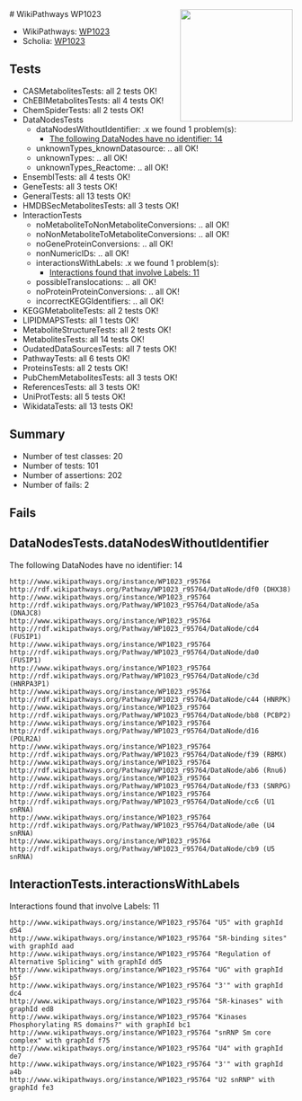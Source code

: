 <img style="float: right; width: 200px" src="https://upload.wikimedia.org/wikipedia/commons/thumb/8/83/Wplogo_with_text_500.png/640px-Wplogo_with_text_500.png" />
# WikiPathways WP1023

* WikiPathways: [WP1023](https://new.wikipathways.org/pathways/WP1023)
* Scholia: [WP1023](https://scholia.toolforge.org/wikipathways/WP1023)
## Tests
* CASMetabolitesTests: all 2 tests OK!
* ChEBIMetabolitesTests: all 4 tests OK!
* ChemSpiderTests: all 2 tests OK!
* DataNodesTests
    * dataNodesWithoutIdentifier: .x we found 1 problem(s):
        * [The following DataNodes have no identifier: 14](#8792c494)
    * unknownTypes_knownDatasource: .. all OK!
    * unknownTypes: .. all OK!
    * unknownTypes_Reactome: .. all OK!
* EnsemblTests: all 4 tests OK!
* GeneTests: all 3 tests OK!
* GeneralTests: all 13 tests OK!
* HMDBSecMetabolitesTests: all 3 tests OK!
* InteractionTests
    * noMetaboliteToNonMetaboliteConversions: .. all OK!
    * noNonMetaboliteToMetaboliteConversions: .. all OK!
    * noGeneProteinConversions: .. all OK!
    * nonNumericIDs: .. all OK!
    * interactionsWithLabels: .x we found 1 problem(s):
        * [Interactions found that involve Labels: 11](#fe97a8b9)
    * possibleTranslocations: .. all OK!
    * noProteinProteinConversions: .. all OK!
    * incorrectKEGGIdentifiers: .. all OK!
* KEGGMetaboliteTests: all 2 tests OK!
* LIPIDMAPSTests: all 1 tests OK!
* MetaboliteStructureTests: all 2 tests OK!
* MetabolitesTests: all 14 tests OK!
* OudatedDataSourcesTests: all 7 tests OK!
* PathwayTests: all 6 tests OK!
* ProteinsTests: all 2 tests OK!
* PubChemMetabolitesTests: all 3 tests OK!
* ReferencesTests: all 3 tests OK!
* UniProtTests: all 5 tests OK!
* WikidataTests: all 13 tests OK!


## Summary

* Number of test classes: 20
* Number of tests: 101
* Number of assertions: 202
* Number of fails: 2

## Fails

<a name="8792c494" />

## DataNodesTests.dataNodesWithoutIdentifier

The following DataNodes have no identifier: 14
```
http://www.wikipathways.org/instance/WP1023_r95764 http://rdf.wikipathways.org/Pathway/WP1023_r95764/DataNode/df0 (DHX38)
http://www.wikipathways.org/instance/WP1023_r95764 http://rdf.wikipathways.org/Pathway/WP1023_r95764/DataNode/a5a (DNAJC8)
http://www.wikipathways.org/instance/WP1023_r95764 http://rdf.wikipathways.org/Pathway/WP1023_r95764/DataNode/cd4 (FUSIP1)
http://www.wikipathways.org/instance/WP1023_r95764 http://rdf.wikipathways.org/Pathway/WP1023_r95764/DataNode/da0 (FUSIP1)
http://www.wikipathways.org/instance/WP1023_r95764 http://rdf.wikipathways.org/Pathway/WP1023_r95764/DataNode/c3d (HNRPA3P1)
http://www.wikipathways.org/instance/WP1023_r95764 http://rdf.wikipathways.org/Pathway/WP1023_r95764/DataNode/c44 (HNRPK)
http://www.wikipathways.org/instance/WP1023_r95764 http://rdf.wikipathways.org/Pathway/WP1023_r95764/DataNode/bb8 (PCBP2)
http://www.wikipathways.org/instance/WP1023_r95764 http://rdf.wikipathways.org/Pathway/WP1023_r95764/DataNode/d16 (POLR2A)
http://www.wikipathways.org/instance/WP1023_r95764 http://rdf.wikipathways.org/Pathway/WP1023_r95764/DataNode/f39 (RBMX)
http://www.wikipathways.org/instance/WP1023_r95764 http://rdf.wikipathways.org/Pathway/WP1023_r95764/DataNode/ab6 (Rnu6)
http://www.wikipathways.org/instance/WP1023_r95764 http://rdf.wikipathways.org/Pathway/WP1023_r95764/DataNode/f33 (SNRPG)
http://www.wikipathways.org/instance/WP1023_r95764 http://rdf.wikipathways.org/Pathway/WP1023_r95764/DataNode/cc6 (U1 snRNA)
http://www.wikipathways.org/instance/WP1023_r95764 http://rdf.wikipathways.org/Pathway/WP1023_r95764/DataNode/a0e (U4 snRNA)
http://www.wikipathways.org/instance/WP1023_r95764 http://rdf.wikipathways.org/Pathway/WP1023_r95764/DataNode/cb9 (U5 snRNA)
```

<a name="fe97a8b9" />

## InteractionTests.interactionsWithLabels

Interactions found that involve Labels: 11
```
http://www.wikipathways.org/instance/WP1023_r95764 "U5" with graphId d54
http://www.wikipathways.org/instance/WP1023_r95764 "SR-binding sites" with graphId aad
http://www.wikipathways.org/instance/WP1023_r95764 "Regulation of
Alternative Splicing" with graphId dd5
http://www.wikipathways.org/instance/WP1023_r95764 "UG" with graphId b5f
http://www.wikipathways.org/instance/WP1023_r95764 "3'" with graphId dc4
http://www.wikipathways.org/instance/WP1023_r95764 "SR-kinases" with graphId ed8
http://www.wikipathways.org/instance/WP1023_r95764 "Kinases Phosphorylating RS domains?" with graphId bc1
http://www.wikipathways.org/instance/WP1023_r95764 "snRNP Sm core complex" with graphId f75
http://www.wikipathways.org/instance/WP1023_r95764 "U4" with graphId de7
http://www.wikipathways.org/instance/WP1023_r95764 "3'" with graphId a4b
http://www.wikipathways.org/instance/WP1023_r95764 "U2 snRNP" with graphId fe3
```

